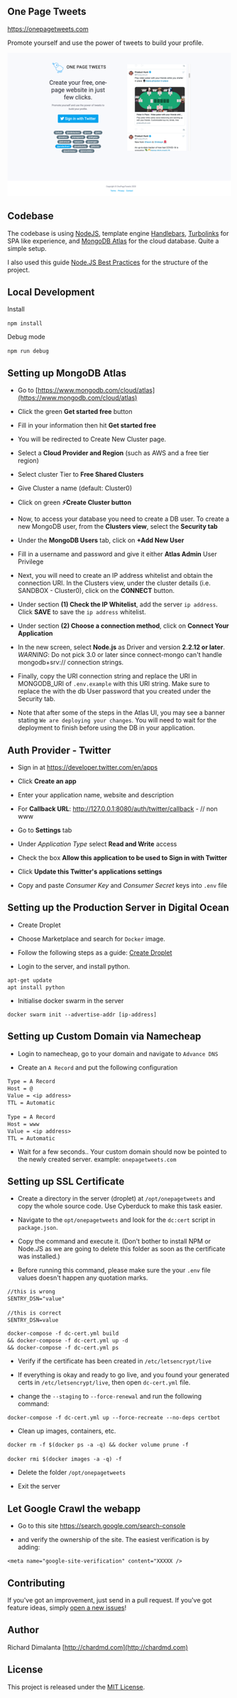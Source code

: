 ## One Page Tweets

https://onepagetweets.com

Promote yourself and use the power of tweets to build your profile.

![Alt Text](preview.png)

## Codebase

The codebase is using [NodeJS](https://nodejs.org/en/), template engine [Handlebars](https://handlebarsjs.com/), [Turbolinks](https://github.com/turbolinks/turbolinks) for SPA like experience, and [MongoDB Atlas](https://www.mongodb.com/cloud/atlas) for the cloud database. Quite a simple setup.

I also used this guide [Node.JS Best Practices](https://github.com/goldbergyoni/nodebestpractices) for the structure of the project.

## Local Development

Install

`npm install`

Debug mode

`npm run debug`

## Setting up MongoDB Atlas

* Go to [https://www.mongodb.com/cloud/atlas](https://www.mongodb.com/cloud/atlas)

* Click the green **Get started free** button

* Fill in your information then hit **Get started free**

* You will be redirected to Create New Cluster page.

* Select a **Cloud Provider and Region** (such as AWS and a free tier region)

* Select cluster Tier to **Free Shared Clusters**

* Give Cluster a name (default: Cluster0)

* Click on green **:zap:Create Cluster button**

* Now, to access your database you need to create a DB user. To create a new MongoDB user, from the **Clusters view**, select the **Security tab**

* Under the **MongoDB Users** tab, click on **+Add New User**

* Fill in a username and password and give it either **Atlas Admin** User Privilege

* Next, you will need to create an IP address whitelist and obtain the connection URI.  In the Clusters view, under the cluster details (i.e. SANDBOX - Cluster0), click on the **CONNECT** button.

* Under section **(1) Check the IP Whitelist**, add the server `ip address`.  Click **SAVE** to save the `ip address` whitelist.

* Under section **(2) Choose a connection method**, click on **Connect Your Application**

* In the new screen, select **Node.js** as Driver and version **2.2.12 or later**. _*WARNING*_: Do not pick 3.0 or later since connect-mongo can't handle mongodb+srv:// connection strings.

* Finally, copy the URI connection string and replace the URI in MONGODB_URI of `.env.example` with this URI string.  Make sure to replace the <PASSWORD> with the db User password that you created under the Security tab.

* Note that after some of the steps in the Atlas UI, you may see a banner stating `We are deploying your changes`.  You will need to wait for the deployment to finish before using the DB in your application.

## Auth Provider - Twitter

* Sign in at <a href="https://developer.twitter.com/en/apps" target="_blank">https://developer.twitter.com/en/apps</a>

* Click **Create an app**

* Enter your application name, website and description

* For **Callback URL**: http://127.0.0.1:8080/auth/twitter/callback - // non www

* Go to **Settings** tab

* Under *Application Type* select **Read and Write** access

* Check the box **Allow this application to be used to Sign in with Twitter**

* Click **Update this Twitter's applications settings**

* Copy and paste *Consumer Key* and *Consumer Secret* keys into `.env` file

## Setting up the Production Server in Digital Ocean

* Create Droplet

* Choose Marketplace and search for `Docker` image.

* Follow the following steps as a guide: [Create Droplet](https://www.digitalocean.com/docs/droplets/how-to/create/)

* Login to the server, and install python.

```
apt-get update
apt install python
```
* Initialise docker swarm in the server

```
docker swarm init --advertise-addr [ip-address]
```

## Setting up Custom Domain via Namecheap

* Login to namecheap, go to your domain and navigate to `Advance DNS` 

* Create an `A Record` and put the following configuration

```
Type = A Record
Host = @
Value = <ip address>
TTL = Automatic

Type = A Record
Host = www
Value = <ip address>
TTL = Automatic
```
* Wait for a few seconds.. Your custom domain should now be pointed to the newly created server. example:  `onepagetweets.com`


## Setting up SSL Certificate

* Create a directory in the server (droplet) at `/opt/onepagetweets` and copy the whole source code. Use Cyberduck to make this task easier.

* Navigate to the `opt/onepagetweets` and look for the `dc:cert` script in `package.json`.

* Copy the command and execute it. (Don't bother to install NPM or Node.JS as we are going to delete this folder as soon as the certificate was installed.)

* Before running this command, please make sure the your `.env` file values doesn't happen any quotation marks.

```
//this is wrong
SENTRY_DSN="value"

//this is correct
SENTRY_DSN=value
```

```
docker-compose -f dc-cert.yml build 
&& docker-compose -f dc-cert.yml up -d 
&& docker-compose -f dc-cert.yml ps
```
* Verify if the certificate has been created in `/etc/letsencrypt/live`

* If everything is okay and ready to go live, and you found your generated certs in `/etc/letsencrypt/live`, then open `dc-cert.yml` file.

* change the `--staging` to `--force-renewal` and run the following command:

```
docker-compose -f dc-cert.yml up --force-recreate --no-deps certbot
```

* Clean up images, containers, etc.

```
docker rm -f $(docker ps -a -q) && docker volume prune -f

docker rmi $(docker images -a -q) -f
```

* Delete the folder `/opt/onepagetweets`

* Exit the server

## Let Google Crawl the webapp

* Go to this site https://search.google.com/search-console

* and verify the ownership of the site. The easiest verification is
by adding:

```
<meta name="google-site-verification" content="XXXXX />

```

## Contributing

If you've got an improvement, just send in a pull request. If you've got feature ideas, simply [open a new issues](https://github.com/chardmd/onepagetweets/issues/new)!


## Author

Richard Dimalanta [http://chardmd.com](http://chardmd.com)


## License

This project is released under the [MIT License](LICENSE).
